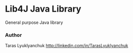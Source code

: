 # Lib4J Java Library #

General purpose Java library


### Author ###

Taras Lyuklyanchuk
http://linkedin.com/in/TarasLyuklyanchuk